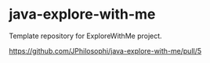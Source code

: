 # java-explore-with-me
Template repository for ExploreWithMe project.


https://github.com/JPhilosophi/java-explore-with-me/pull/5
